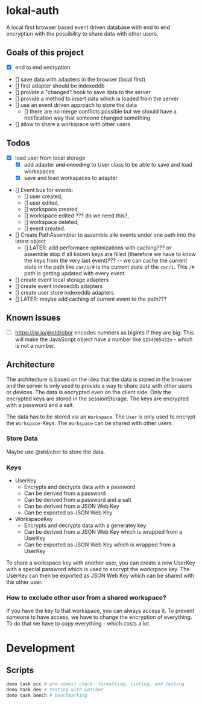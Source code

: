 # lokal-auth

A local first browser based event driven database with end to end encryption
with the possibility to share data with other users.

## Goals of this project

- [x] end to end encryption
- [] save data with adapters in the browser (local first)
- [] first adapter should be indexeddb
- [] provide a "changed" hook to save data to the server
- [] provide a method to insert data which is loaded from the server
- [] use an event driven approach to store the data
  - [] there are no merge conflicts possible but we should have a notification
    way that someone changed something
- [] allow to share a workspace with other users

## Todos

- [x] load user from local storage
  - [x] add adapter ~~and encoding~~ to User class to be able to save and load
        workspaces
  - [x] save and load workspaces to adapter
- [] Event bus for events:
  - [] user created,
  - [] user edited,
  - [] workspace created,
  - [] workspace edited ??? do we need this?,
  - [] workspace deleted,
  - [] event created.
- [] Create PathAssembler to assemble alle events under one path into the latest
  object
  - [] LATER: add performace optimizations with caching??? or assemble stop if
    all known keys are filled (therefore we have to know the keys from the very
    last event)??? -- we can cache the current state in the path like `car/1/#`
    is the current state of the `car/1`. This `/#` path is getting updated with
    every event.
- [] create event local storage adapters
- [] create event indexeddb adapters
- [] create user store indexeddb adapters
- [] LATER: maybe add caching of current event to the path???

## Known Issues

- [ ] https://jsr.io/@std/cbor encodes numbers as bigints if they are big. This
      will make the JavaScript object have a number like `1234565432n` - which
      is not a number.

## Architecture

The architecture is based on the idea that the data is stored in the browser and
the server is only used to provide a way to share data with other users or
devices. The data is encrypted even on the client side. Only the encrypted keys
are stored in the sessionStorage. The keys are encrypted with a password and a
salt.

The data has to be stored via an `Workspace`. The `User` is only used to encrypt
the `Workspace`-Keys. The `Workspace` can be shared with other users.

### Store Data

Maybe use @std/cbor to store the data.

### Keys

- UserKey
  - Encrypts and decrypts data with a password
  - Can be derived from a password
  - Can be derived from a password and a salt
  - Can be derived from a JSON Web Key
  - Can be exported as JSON Web Key
- WorkspaceKey
  - Encrypts and decrypts data with a generatey key
  - Can be derived from a JSON Web Key which is wrapped from a UserKey
  - Can be exported as JSON Web Key which is wrapped from a UserKey

To share a workspace key with another user, you can create a new UserKey with a
special password which is used to encrypt the workspace key. The UserKey can
then be exported as JSON Web Key which can be shared with the other user.

### How to exclude other user from a shared workspace?

If you have the key to that workspace, you can always access it. To prevent
someone to have access, we have to change the encryption of everything. To do
that we have to copy everything - which costs a lot.

# Development

## Scripts

```bash
deno task pcc # pre commit check: formatting, linting, and testing
deno task dev # testing with watcher
deno task bench # benchmarking
```
